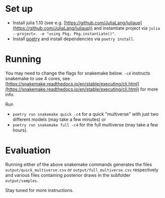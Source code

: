 # Set up

* Install julia 1.10 (see e.g. [https://github.com/JuliaLang/juliaup](https://github.com/JuliaLang/juliaup)) and instantiate project via `julia --project=. -e "using Pkg; Pkg.instantiate()"`.
* Install [poetry](https://python-poetry.org/) and install dependencies via `poetry install`.

# Running

You may need to change the flags for snakemake below. 
`-c4` instructs snakemake to use 4 cores, see [https://snakemake.readthedocs.io/en/stable/executing/cli.html](https://snakemake.readthedocs.io/en/stable/executing/cli.html) for more info.

Run 

* `poetry run snakemake quick -c4` for a quick "multiverse" with just two different models (may take a few minutes) or 
* `poetry run snakemake full -c4` for the full multiverse (may take a few hours).

# Evaluation

Running either of the above snakemake commands generates the files `output/quick_multiverse.csv` or `output/full_multiverse.csv` respectively
and various files containing posterior draws in the subfolder `output/samples`. 

Stay tuned for more instructions.